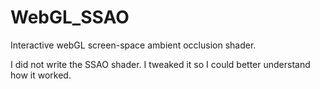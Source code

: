 WebGL_SSAO
==========

Interactive webGL screen-space ambient occlusion shader.

I did not write the SSAO shader. I tweaked it so I could better understand how it worked. 
